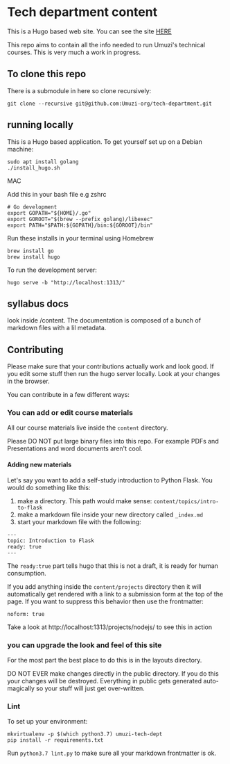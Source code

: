 # Tech department content

This is a Hugo based web site. You can see the site [HERE](https://umuzi-org.github.io/tech-department/syllabuses/)

This repo aims to contain all the info needed to run Umuzi's technical courses. This is very much a work in progress.

## To clone this repo

There is a submodule in here so clone recursively:

```
git clone --recursive git@github.com:Umuzi-org/tech-department.git
```

## running locally

This is a Hugo based application. To get yourself set up on a Debian machine:

```
sudo apt install golang
./install_hugo.sh
```
MAC

Add this in your bash file e.g zshrc

```
# Go development
export GOPATH="${HOME}/.go"
export GOROOT="$(brew --prefix golang)/libexec"
export PATH="$PATH:${GOPATH}/bin:${GOROOT}/bin"
```
Run these installs in your terminal using Homebrew
```
brew install go
brew install hugo
``` 

To run the development server:

```
hugo serve -b "http://localhost:1313/"
```

## syllabus docs

look inside /content. The documentation is composed of a bunch of markdown files with a lil metadata.

## Contributing

Please make sure that your contributions actually work and look good. If you edit some stuff then run the hugo server locally. Look at your changes in the browser.

You can contribute in a few different ways:

### You can add or edit course materials

All our course materials live inside the `content` directory.

Please DO NOT put large binary files into this repo. For example PDFs and Presentations and word documents aren't cool.

#### Adding new materials

Let's say you want to add a self-study introduction to Python Flask. You would do something like this:

1. make a directory. This path would make sense: `content/topics/intro-to-flask`
2. make a markdown file inside your new directory called `_index.md`
3. start your markdown file with the following:

```
---
topic: Introduction to Flask
ready: true
---
```

The `ready:true` part tells hugo that this is not a draft, it is ready for human consumption.

If you add anything inside the `content/projects` directory then it will automatically get rendered with a link to a submission form at the top of the page. If you want to suppress this behavior then use the frontmatter:

```
noform: true
```

Take a look at http://localhost:1313/projects/nodejs/ to see this in action

### you can upgrade the look and feel of this site

For the most part the best place to do this is in the layouts directory.

DO NOT EVER make changes directly in the public directory. If you do this your changes will be destroyed. Everything in public gets generated auto-magically so your stuff will just get over-written.

### Lint

To set up your environment:

```
mkvirtualenv -p $(which python3.7) umuzi-tech-dept
pip install -r requirements.txt
```

Run `python3.7 lint.py` to make sure all your markdown frontmatter is ok.
